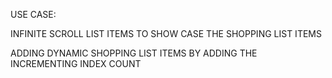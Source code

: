 USE CASE:

INFINITE SCROLL LIST ITEMS TO SHOW CASE THE SHOPPING LIST ITEMS

ADDING DYNAMIC SHOPPING LIST ITEMS BY ADDING THE INCREMENTING INDEX COUNT

